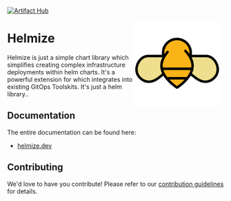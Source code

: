 [![Artifact Hub](https://img.shields.io/endpoint?url=https://artifacthub.io/badge/repository/helmize)](https://artifacthub.io/packages/search?repo=helmize)

<img src="hugo/icon/icon.png"
     alt="Markdown Monster icon"
     style="float: right; width:200px;margin-right: 10px;" />

# Helmize

Helmize is just a simple chart library which simplifies creating complex infrastructure deployments within helm charts. It's a powerful extension for which integrates into existing GitOps Toolskits. It's just a helm library..

## Documentation

The entire documentation can be found here:

  * [helmize.dev](https://helmize.dev)

## Contributing

We'd love to have you contribute! Please refer to our [contribution guidelines](CONTRIBUTING.md) for details.